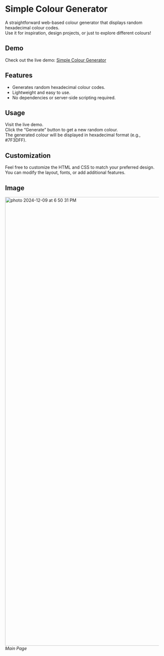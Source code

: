 # Simple Colour Generator
A straightforward web-based colour generator that displays random hexadecimal colour codes.  
Use it for inspiration, design projects, or just to explore different colours!

## Demo
Check out the live demo: [Simple Colour Generator](https://noahkoh.github.io/Random-Colour-Generator/)

## Features
- Generates random hexadecimal colour codes.
- Lightweight and easy to use. 
- No dependencies or server-side scripting required.

## Usage
Visit the live demo.  
Click the “Generate” button to get a new random colour.  
The generated colour will be displayed in hexadecimal format (e.g., #7F3DFF).

## Customization
Feel free to customize the HTML and CSS to match your preferred design. You can modify the layout, fonts, or add additional features.

## Image
<img width="1470" alt="photo 2024-12-09 at 6 50 31 PM" src="https://github.com/user-attachments/assets/7b13181a-412f-4ae7-b1bb-9ce3fc6b2c52"> <br>
*Main Page*
